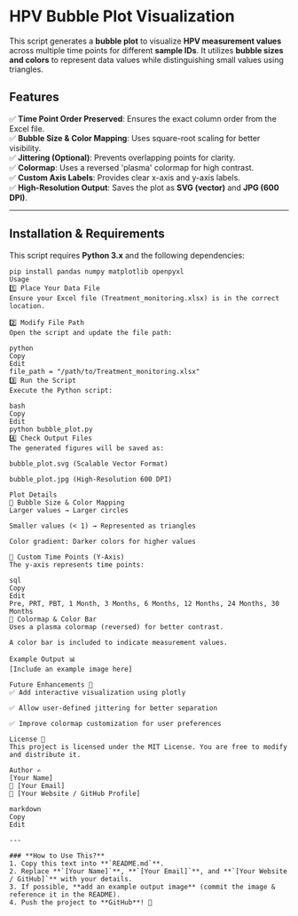 # HPV Bubble Plot Visualization

This script generates a **bubble plot** to visualize **HPV measurement values** across multiple time points for different **sample IDs**. It utilizes **bubble sizes and colors** to represent data values while distinguishing small values using triangles.

## Features
✅ **Time Point Order Preserved**: Ensures the exact column order from the Excel file.  
✅ **Bubble Size & Color Mapping**: Uses square-root scaling for better visibility.  
✅ **Jittering (Optional)**: Prevents overlapping points for clarity.  
✅ **Colormap**: Uses a reversed 'plasma' colormap for high contrast.  
✅ **Custom Axis Labels**: Provides clear x-axis and y-axis labels.  
✅ **High-Resolution Output**: Saves the plot as **SVG (vector)** and **JPG (600 DPI)**.

---

## Installation & Requirements
This script requires **Python 3.x** and the following dependencies:

```
pip install pandas numpy matplotlib openpyxl
Usage
1️⃣ Place Your Data File
Ensure your Excel file (Treatment_monitoring.xlsx) is in the correct location.

2️⃣ Modify File Path
Open the script and update the file path:

python
Copy
Edit
file_path = "/path/to/Treatment_monitoring.xlsx"
3️⃣ Run the Script
Execute the Python script:

bash
Copy
Edit
python bubble_plot.py
4️⃣ Check Output Files
The generated figures will be saved as:

bubble_plot.svg (Scalable Vector Format)

bubble_plot.jpg (High-Resolution 600 DPI)

Plot Details
🔹 Bubble Size & Color Mapping
Larger values → Larger circles

Smaller values (< 1) → Represented as triangles

Color gradient: Darker colors for higher values

📌 Custom Time Points (Y-Axis)
The y-axis represents time points:

sql
Copy
Edit
Pre, PRT, PBT, 1 Month, 3 Months, 6 Months, 12 Months, 24 Months, 30 Months
🎨 Colormap & Color Bar
Uses a plasma colormap (reversed) for better contrast.

A color bar is included to indicate measurement values.

Example Output 📊
[Include an example image here]

Future Enhancements 🚀
✅ Add interactive visualization using plotly

✅ Allow user-defined jittering for better separation

✅ Improve colormap customization for user preferences

License 📜
This project is licensed under the MIT License. You are free to modify and distribute it.

Author ✍️
[Your Name]
📧 [Your Email]
🔗 [Your Website / GitHub Profile]

markdown
Copy
Edit

---

### **How to Use This?**
1. Copy this text into **`README.md`**.
2. Replace **`[Your Name]`**, **`[Your Email]`**, and **`[Your Website / GitHub]`** with your details.
3. If possible, **add an example output image** (commit the image & reference it in the README).
4. Push the project to **GitHub**! 🚀
